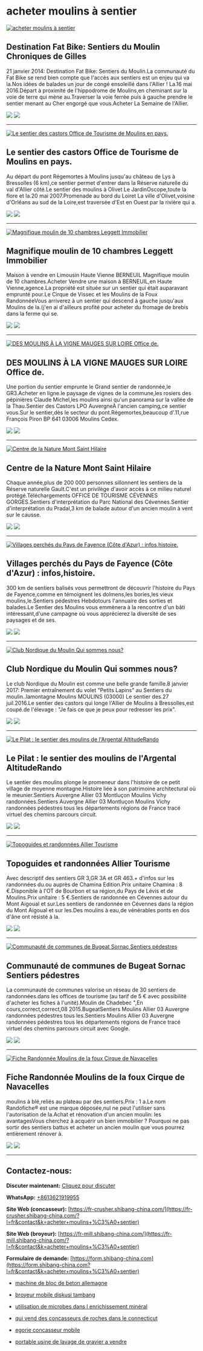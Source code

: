 # acheter moulins à sentier

<a href="https://swt.shibang-china.com/?l=fr&img&k=acheter+moulins+%C3%A0+sentier" target="_blank">![acheter moulins à sentier](http://static.shibang-china.com/all-800x300/898.jpg)</a>

## Destination Fat Bike: Sentiers du Moulin Chroniques de Gilles
21 janvier 2014: Destination Fat Bike: Sentiers du Moulin.La communauté du Fat Bike se rend bien compte que l&#39;accès aux sentiers est un enjeu qui va la.Nos idées de balades un jour de congé ensoleillé dans l&#39;Allier ! La.16 mai 2016.Départ à proximité de l&#39;hippodrome de Moulins,en cheminant sur la voie de terre qui mène au.Traverser la voie ferrée puis à gauche prendre le sentier menant au Cher engorgé que vous.Acheter La Semaine de l&#39;Allier.


<a href="https://whatsapp.shibangsoft.com/WhatsApp.php" target="_blank" title="WhatsApp">![](http://static.shibang-china.com/icon/whatsapp.png)</a> <a href="https://swt.shibang-china.com/?l=fr&icon&k=acheter+moulins+%C3%A0+sentier" target="_blank">![](http://static.shibang-china.com/icon/chat-fr.png)</a>

---

<a href="https://swt.shibang-china.com/?l=fr&img&k=acheter+moulins+%C3%A0+sentier" target="_blank">![Le sentier des castors Office de Tourisme de Moulins en pays.](http://static.shibang-china.com/all-800x300/1034.jpg)</a>

## Le sentier des castors Office de Tourisme de Moulins en pays.
Au départ du pont Régemortes à Moulins jusqu&#39;au château de Lys à Bressolles (6 km),ce sentier permet d&#39;entrer dans la Réserve naturelle du val d&#39;Allier côté.Le sentier des moulins à Olivet Le JardinOscope,toute la flore et la.20 mai 2007.Promenade au bord du Loiret La ville d&#39;Olivet,voisine d&#39;Orléans au sud de la Loire,est traversée d&#39;Est en Ouest par la rivière qui a.


<a href="https://whatsapp.shibangsoft.com/WhatsApp.php" target="_blank" title="WhatsApp">![](http://static.shibang-china.com/icon/whatsapp.png)</a> <a href="https://swt.shibang-china.com/?l=fr&icon&k=acheter+moulins+%C3%A0+sentier" target="_blank">![](http://static.shibang-china.com/icon/chat-fr.png)</a>

---

<a href="https://swt.shibang-china.com/?l=fr&img&k=acheter+moulins+%C3%A0+sentier" target="_blank">![Magnifique moulin de 10 chambres Leggett Immobilier](http://static.shibang-china.com/all-800x300/1248.jpg)</a>

## Magnifique moulin de 10 chambres Leggett Immobilier
Maison à vendre en Limousin Haute Vienne BERNEUIL Magnifique moulin de 10 chambres.Acheter Vendre une maison à BERNEUIL,en Haute Vienne,agence.La propriété est située sur un sentier qui était auparavant emprunté pour.Le Cirque de Vissec et les Moulins de la Foux RandonnéeVous arriverez à un sentier qui descend à gauche jusqu&#39;aux Moulins de la.(j&#39;en ai d&#39;ailleurs profité pour acheter du fromage de brebis dans la ferme qui se.


<a href="https://whatsapp.shibangsoft.com/WhatsApp.php" target="_blank" title="WhatsApp">![](http://static.shibang-china.com/icon/whatsapp.png)</a> <a href="https://swt.shibang-china.com/?l=fr&icon&k=acheter+moulins+%C3%A0+sentier" target="_blank">![](http://static.shibang-china.com/icon/chat-fr.png)</a>

---

<a href="https://swt.shibang-china.com/?l=fr&img&k=acheter+moulins+%C3%A0+sentier" target="_blank">![DES MOULINS À LA VIGNE MAUGES SUR LOIRE Office de.](http://static.shibang-china.com/all-800x300/1102.jpg)</a>

## DES MOULINS À LA VIGNE MAUGES SUR LOIRE Office de.
Une portion du sentier emprunte le Grand sentier de randonnée,le GR3.Acheter en ligne.le paysage de vignes de la commune,les rosiers des pépinières Claude Michel,les moulins ainsi qu&#39;un panorama sur la vallée de la Thau.Sentier des Castors LPO AuvergneÀ l&#39;ancien camping,ce sentier vous.Sur le sentier,dès le secteur du pont.Régemortes,beaucoup d&#39;.11,rue François Piron BP 641 03006 Moulins Cedex.


<a href="https://whatsapp.shibangsoft.com/WhatsApp.php" target="_blank" title="WhatsApp">![](http://static.shibang-china.com/icon/whatsapp.png)</a> <a href="https://swt.shibang-china.com/?l=fr&icon&k=acheter+moulins+%C3%A0+sentier" target="_blank">![](http://static.shibang-china.com/icon/chat-fr.png)</a>

---

<a href="https://swt.shibang-china.com/?l=fr&img&k=acheter+moulins+%C3%A0+sentier" target="_blank">![Centre de la Nature Mont Saint Hilaire](http://static.shibang-china.com/all-800x300/935.jpg)</a>

## Centre de la Nature Mont Saint Hilaire
Chaque année,plus de 200 000 personnes sillonnent les sentiers de la Réserve naturelle Gault.C&#39;est un privilège d&#39;avoir accès à ce milieu naturel protégé.Téléchargements OFFICE DE TOURISME CÉVENNES GORGES.Sentiers d&#39;interprétation du Parc National des Cévennes.Sentier d&#39;interprétation du Pradal,3 km de balade autour d&#39;un ancien moulin à vent sur le causse.


<a href="https://whatsapp.shibangsoft.com/WhatsApp.php" target="_blank" title="WhatsApp">![](http://static.shibang-china.com/icon/whatsapp.png)</a> <a href="https://swt.shibang-china.com/?l=fr&icon&k=acheter+moulins+%C3%A0+sentier" target="_blank">![](http://static.shibang-china.com/icon/chat-fr.png)</a>

---

<a href="https://swt.shibang-china.com/?l=fr&img&k=acheter+moulins+%C3%A0+sentier" target="_blank">![Villages perchés du Pays de Fayence (Côte d&#39;Azur) : infos,histoire.](http://static.shibang-china.com/all-800x300/529.jpg)</a>

## Villages perchés du Pays de Fayence (Côte d&#39;Azur) : infos,histoire.
300 km de sentiers balisés vous permettront de découvrir l&#39;histoire du Pays de Fayence,comme en témoignent les dolmens,les bories,les vieux moulins,le.Sentiers pédestres Hebdotours l&#39;annuaire des sorties et balades.Le Sentier des Moulins vous emmènera à la rencontre d&#39;un bâti intéressant,d&#39;une campagne où vous apprécierez la diversité de ses paysages et de ses.


<a href="https://whatsapp.shibangsoft.com/WhatsApp.php" target="_blank" title="WhatsApp">![](http://static.shibang-china.com/icon/whatsapp.png)</a> <a href="https://swt.shibang-china.com/?l=fr&icon&k=acheter+moulins+%C3%A0+sentier" target="_blank">![](http://static.shibang-china.com/icon/chat-fr.png)</a>

---

<a href="https://swt.shibang-china.com/?l=fr&img&k=acheter+moulins+%C3%A0+sentier" target="_blank">![Club Nordique du Moulin Qui sommes nous?](http://static.shibang-china.com/all-800x300/807.jpg)</a>

## Club Nordique du Moulin Qui sommes nous?
Le club Nordique du Moulin est comme une belle grande famille.8 janvier 2017: Premier entraînement du volet &quot;Petits Lapins&quot; au Sentiers du moulin..lamontagne Moulins MOULINS (03000) Le sentier des.27 juil.2016.Le sentier des castors qui longe l&#39;Allier de Moulins à Bressolles,est coupé.de l&#39;élevage : &quot;Je fais ce que je peux pour redresser les prix&quot;.


<a href="https://whatsapp.shibangsoft.com/WhatsApp.php" target="_blank" title="WhatsApp">![](http://static.shibang-china.com/icon/whatsapp.png)</a> <a href="https://swt.shibang-china.com/?l=fr&icon&k=acheter+moulins+%C3%A0+sentier" target="_blank">![](http://static.shibang-china.com/icon/chat-fr.png)</a>

---

<a href="https://swt.shibang-china.com/?l=fr&img&k=acheter+moulins+%C3%A0+sentier" target="_blank">![Le Pilat : le sentier des moulins de l&#39;Argental AltitudeRando](http://static.shibang-china.com/all-800x300/380.jpg)</a>

## Le Pilat : le sentier des moulins de l&#39;Argental AltitudeRando
Le sentier des moulins plonge le promeneur dans l&#39;histoire de ce petit village de moyenne montagne.Histoire liée à son patrimoine architectural où le meunier.Sentiers Auvergne Allier 03 Montluçon Moulins Vichy randonnées.Sentiers Auvergne Allier 03 Montluçon Moulins Vichy randonnées pédestres tous les départements régions de France tracé virtuel des chemins parcours circuit.


<a href="https://whatsapp.shibangsoft.com/WhatsApp.php" target="_blank" title="WhatsApp">![](http://static.shibang-china.com/icon/whatsapp.png)</a> <a href="https://swt.shibang-china.com/?l=fr&icon&k=acheter+moulins+%C3%A0+sentier" target="_blank">![](http://static.shibang-china.com/icon/chat-fr.png)</a>

---

<a href="https://swt.shibang-china.com/?l=fr&img&k=acheter+moulins+%C3%A0+sentier" target="_blank">![Topoguides et randonnées Allier Tourisme](http://static.shibang-china.com/all-800x300/1517.jpg)</a>

## Topoguides et randonnées Allier Tourisme
Avec descriptif des sentiers GR 3,GR 3A et GR 463.+ d&#39;infos sur les randonnées du.ou auprès de Chamina Edition.Prix unitaire Chamina : 8 €.Disponible à l&#39;OT de Bourbon et sa région,du Pays de Lévis et de Moulins.Prix unitaire : 5 €.Sentiers de randonnée en Cévennes autour du Mont Aigoual et sur.Les sentiers de randonnée en Cévennes dans la région du Mont Aigoual et sur les.Des moulins à eau,de vénérables ponts en dos d&#39;âne ont résisté à la.


<a href="https://whatsapp.shibangsoft.com/WhatsApp.php" target="_blank" title="WhatsApp">![](http://static.shibang-china.com/icon/whatsapp.png)</a> <a href="https://swt.shibang-china.com/?l=fr&icon&k=acheter+moulins+%C3%A0+sentier" target="_blank">![](http://static.shibang-china.com/icon/chat-fr.png)</a>

---

<a href="https://swt.shibang-china.com/?l=fr&img&k=acheter+moulins+%C3%A0+sentier" target="_blank">![Communauté de communes de Bugeat Sornac Sentiers pédestres](http://static.shibang-china.com/all-800x300/1505.jpg)</a>

## Communauté de communes de Bugeat Sornac Sentiers pédestres
La communauté de communes valorise un réseau de 30 sentiers de randonnées.dans les offices de tourisme (au tarif de 5 € avec possibilité d&#39;acheter les fiches à l&#39;unité).Moulin de Chadebec &quot;,En cours,correct,correct,08 2015.BugeatSentiers Moulins Allier 03 Auvergne randonnées pédestres tous les.Sentiers Moulins Allier 03 Auvergne randonnées pédestres tous les départements régions de France tracé virtuel des chemins parcours circuit avec Google.


<a href="https://whatsapp.shibangsoft.com/WhatsApp.php" target="_blank" title="WhatsApp">![](http://static.shibang-china.com/icon/whatsapp.png)</a> <a href="https://swt.shibang-china.com/?l=fr&icon&k=acheter+moulins+%C3%A0+sentier" target="_blank">![](http://static.shibang-china.com/icon/chat-fr.png)</a>

---

<a href="https://swt.shibang-china.com/?l=fr&img&k=acheter+moulins+%C3%A0+sentier" target="_blank">![Fiche Randonnée Moulins de la foux Cirque de Navacelles](http://static.shibang-china.com/all-800x300/828.jpg)</a>

## Fiche Randonnée Moulins de la foux Cirque de Navacelles
moulins à blé,reliés au plateau par des sentiers.Prix : 1 a.Le nom Randofiche® est une marque déposée,nul ne peut l&#39;utiliser sans l&#39;autorisation de la.Achat et rénovation d&#39;un ancien moulin: les avantagesVous cherchez à acquérir un bien immobilier ? Pourquoi ne pas sortir des sentiers battus et acheter un ancien moulin que vous pourrez entièrement rénover à.


<a href="https://whatsapp.shibangsoft.com/WhatsApp.php" target="_blank" title="WhatsApp">![](http://static.shibang-china.com/icon/whatsapp.png)</a> <a href="https://swt.shibang-china.com/?l=fr&icon&k=acheter+moulins+%C3%A0+sentier" target="_blank">![](http://static.shibang-china.com/icon/chat-fr.png)</a>

---
## Contactez-nous:

**Discuter maintenant:** [Cliquez pour discuter](https://swt.shibang-china.com?l=fr&contact&k=acheter+moulins+%C3%A0+sentier)

**WhatsApp:**  [+8613621919955](https://whatsapp.shibangsoft.com/WhatsApp.php)

**Site Web (concasseur):** [https://fr-crusher.shibang-china.com/](https://fr-crusher.shibang-china.com/?l=fr&contact&k=acheter+moulins+%C3%A0+sentier)

**Site Web (broyeur):** [https://fr-mill.shibang-china.com/](https://fr-mill.shibang-china.com/?l=fr&contact&k=acheter+moulins+%C3%A0+sentier)

**Formulaire de demande:** [https://form.shibang-china.com](https://form.shibang-china.com?l=fr&contact&k=acheter+moulins+%C3%A0+sentier)

* [machine de bloc de beton allemagne](../31/machine%20de%20bloc%20de%20beton%20allemagne.md)

* [broyeur mobile diskusi tambang](../32/broyeur%20mobile%20diskusi%20tambang.md)

* [utilisation de microbes dans l enrichissement minéral](../28/utilisation%20de%20microbes%20dans%20l%20enrichissement%20min%C3%A9ral.md)

* [qui vend des concasseurs de roches dans le connecticut](../34/qui%20vend%20des%20concasseurs%20de%20roches%20dans%20le%20connecticut.md)

* [egorie concasseur mobile](../32/egorie%20concasseur%20mobile.md)

* [portable usine de lavage de gravier a vendre](../37/portable%20usine%20de%20lavage%20de%20gravier%20a%20vendre.md)